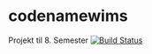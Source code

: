 # codenamewims
Projekt til 8. Semester
[![Build Status](https://travis-ci.org/kristofferbr/codenamewims.svg?branch=master)](https://travis-ci.org/kristofferbr/codenamewims)
